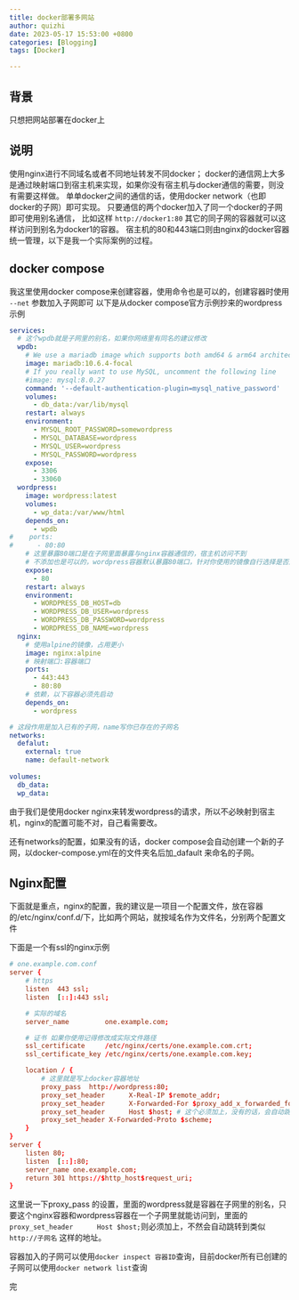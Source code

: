 ```yaml
---
title: docker部署多网站
author: quizhi
date: 2023-05-17 15:53:00 +0800
categories: [Blogging]
tags: [Docker]

---
```


## 背景
只想把网站部署在docker上

## 说明
使用nginx进行不同域名或者不同地址转发不同docker；
docker的通信网上大多是通过映射端口到宿主机来实现，如果你没有宿主机与docker通信的需要，则没有需要这样做。
单单docker之间的通信的话，使用docker network（也即docker的子网）即可实现。
只要通信的两个docker加入了同一个docker的子网即可使用别名通信，
比如这样 `http://docker1:80` 其它的同子网的容器就可以这样访问到别名为docker1的容器。
宿主机的80和443端口则由nginx的docker容器统一管理，以下是我一个实际案例的过程。

## docker compose
我这里使用docker compose来创建容器，使用命令也是可以的，创建容器时使用 `--net` 参数加入子网即可
以下是从docker compose官方示例抄来的wordpress示例
```yml
services:
  # 这个wpdb就是子网里的别名，如果你网络里有同名的建议修改
  wpdb:
    # We use a mariadb image which supports both amd64 & arm64 architecture
    image: mariadb:10.6.4-focal
    # If you really want to use MySQL, uncomment the following line
    #image: mysql:8.0.27
    command: '--default-authentication-plugin=mysql_native_password'
    volumes:
      - db_data:/var/lib/mysql
    restart: always
    environment:
      - MYSQL_ROOT_PASSWORD=somewordpress
      - MYSQL_DATABASE=wordpress
      - MYSQL_USER=wordpress
      - MYSQL_PASSWORD=wordpress
    expose:
      - 3306
      - 33060
  wordpress:
    image: wordpress:latest
    volumes:
      - wp_data:/var/www/html
    depends_on:
      - wpdb
#    ports:
#      - 80:80
    # 这里暴露80端口是在子网里面暴露与nginx容器通信的，宿主机访问不到
    # 不添加也是可以的，wordpress容器默认暴露80端口，针对你使用的镜像自行选择是否加上
    expose:
      - 80
    restart: always
    environment:
      - WORDPRESS_DB_HOST=db
      - WORDPRESS_DB_USER=wordpress
      - WORDPRESS_DB_PASSWORD=wordpress
      - WORDPRESS_DB_NAME=wordpress
  nginx:
    # 使用alpine的镜像，占用更小
    image: nginx:alpine
    # 映射端口:容器端口
    ports:
      - 443:443
      - 80:80
    # 依赖，以下容器必须先启动
    depends_on:
      - wordpress

# 这段作用是加入已有的子网，name写你已存在的子网名
networks:
  defalut:
    external: true
    name: default-network
  
volumes:
  db_data:
  wp_data:
```
由于我们是使用docker nginx来转发wordpress的请求，所以不必映射到宿主机，nginx的配置可能不对，自己看需要改。

还有networks的配置，如果没有的话，docker compose会自动创建一个新的子网，以docker-compose.yml在的文件夹名后加_dafault 来命名的子网。

## Nginx配置
下面就是重点，nginx的配置，我的建议是一项目一个配置文件，放在容器的/etc/nginx/conf.d/下，比如两个网站，就按域名作为文件名，分别两个配置文件

下面是一个有ssl的nginx示例
```conf
# one.example.com.conf
server {
    # https
    listen  443 ssl;
    listen  [::]:443 ssl;

    # 实际的域名
    server_name         one.example.com;

    # 证书 如果你使用记得修改成实际文件路径
    ssl_certificate     /etc/nginx/certs/one.example.com.crt;
    ssl_certificate_key /etc/nginx/certs/one.example.com.key;

    location / {
        # 这里就是写上docker容器地址
        proxy_pass  http://wordpress:80;
        proxy_set_header      X-Real-IP $remote_addr;
        proxy_set_header      X-Forwarded-For $proxy_add_x_forwarded_for;
        proxy_set_header      Host $host; # 这个必须加上，没有的话，会自动跳转到wordpress-one地址
        proxy_set_header X-Forwarded-Proto $scheme;
    }
}
server {
    listen 80;
    listen  [::]:80;
    server_name one.example.com;
    return 301 https://$http_host$request_uri;
}
```
这里说一下proxy_pass 的设置，里面的wordpress就是容器在子网里的别名，只要这个nginx容器和wordpress容器在一个子网里就能访问到，里面的`proxy_set_header      Host $host;`则必须加上，不然会自动跳转到类似 `http://子网名` 这样的地址。

容器加入的子网可以使用`docker inspect 容器ID`查询，目前docker所有已创建的子网可以使用`docker network list`查询

完
